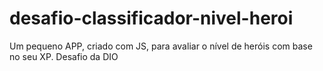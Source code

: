 # desafio-classificador-nivel-heroi
Um pequeno APP, criado com JS, para avaliar o nível de heróis com base no seu XP. Desafio da DIO
